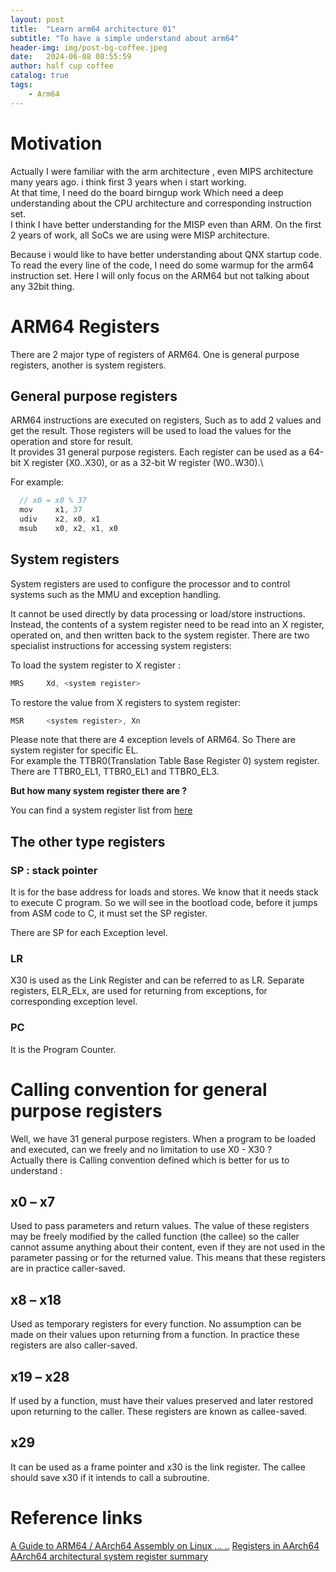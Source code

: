 ```yaml
---
layout: post
title:  "Learn arm64 architecture 01"
subtitle: "To have a simple understand about arm64"
header-img: img/post-bg-coffee.jpeg
date:   2024-06-08 08:55:59
author: half cup coffee
catalog: true
tags:	
    - Arm64
---
```


# Motivation

Actually I were familiar with the arm architecture , even MIPS architecture many years ago. i think first 3 years when i start working.\
At that time, I need do the board birngup work Which need a deep understanding about the CPU architecture and corresponding instruction set.\
I think I have better understanding for the MISP even than ARM. On the first 2 years of work, all SoCs we are using were MISP architecture.

Because i would like to have better understanding about QNX startup code. To read the every line of the code, I need do some warmup for the arm64 instruction set. Here I will only focus on the ARM64 but not talking about any 32bit thing. 

# ARM64 Registers

There are 2 major type of registers of ARM64.  One is general purpose registers, another is system registers.

## General purpose registers

ARM64 instructions are executed on registers, Such as to add 2 values and get the result. Those registers will be used to load the values for the operation and store for result. \
It provides 31 general purpose registers. Each register can be used as a 64-bit X register (X0..X30), or as a 32-bit W register (W0..W30).\

For example:

```java
  // x0 = x0 % 37
  mov     x1, 37
  udiv    x2, x0, x1
  msub    x0, x2, x1, x0
```

## System registers

System registers are used to configure the processor and to control systems such as the MMU and exception handling.

It cannot be used directly by data processing or load/store instructions. Instead, the contents of a system register need to be read into an X register, operated on, and then written back to the system register. There are two specialist instructions for accessing system registers:

To load the system register to X register : 

```java
MRS     Xd, <system register>
```

To restore the value from X registers to system register:

```java
MSR     <system register>, Xn
```

Please note that there are 4 exception levels of ARM64. So There are system register for specific EL.\
For example the TTBR0(Translation Table Base Register 0) system register. There are TTBR0_EL1, TTBR0_EL1 and TTBR0_EL3. 

__But how many system register there are ?__

You can find a system register list from [here](https://developer.arm.com/documentation/100616/0400/register-descriptions/aarch64-system-registers/aarch64-architectural-system-register-summary)

## The other type registers

### SP : stack pointer

It is for the base address for loads and stores. We know that it needs stack to execute C program. So we will see in the bootload code, before it jumps from ASM code to C, it must set the SP register.

There are SP for each Exception level.

### LR

X30 is used as the Link Register and can be referred to as LR. Separate registers, ELR_ELx, are used for returning from exceptions, for corresponding exception level.

### PC

It is the Program Counter.

# Calling convention for general purpose registers

Well, we have 31 general purpose registers. When a program to be loaded and executed, can we freely and no limitation to use X0 - X30 ?\
Actually there is Calling convention defined which is better for us to understand :


## x0 – x7 

Used to pass parameters and return values. The value of these registers may be freely modified by the called function (the callee) so the caller cannot assume anything about their content, even if they are not used in the parameter passing or for the returned value. This means that these registers are in practice caller-saved.

## x8 – x18 

Used as temporary registers for every function. No assumption can be made on their values upon returning from a function. In practice these registers are also caller-saved.

## x19 – x28 

If used by a function, must have their values preserved and later restored upon returning to the caller. These registers are known as callee-saved.

## x29 

It can be used as a frame pointer and x30 is the link register. The callee should save x30 if it intends to call a subroutine.

# Reference links

[A Guide to ARM64 / AArch64 Assembly on Linux ... ..](https://modexp.wordpress.com/2018/10/30/arm64-assembly/)
[Registers in AArch64](https://developer.arm.com/documentation/102374/0102/Registers-in-AArch64---general-purpose-registers)
[AArch64 architectural system register summary](https://developer.arm.com/documentation/100616/0400/register-descriptions/aarch64-system-registers/aarch64-architectural-system-register-summary)




